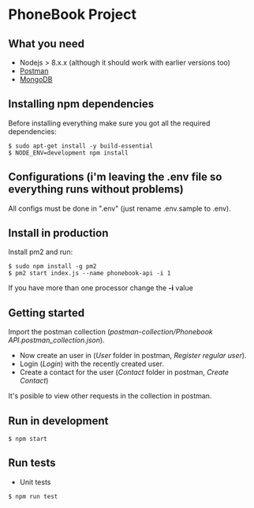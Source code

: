 # PhoneBook Project

## What you need

- Nodejs > 8.x.x (although it should work with earlier versions too)
- [Postman](https://www.getpostman.com/apps)
- [MongoDB](https://www.mongodb.com)

## Installing npm dependencies

Before installing everything make sure you got all the required dependencies:

```
$ sudo apt-get install -y build-essential
$ NODE_ENV=development npm install
```

## Configurations (i'm leaving the .env file so everything runs without problems)

All configs must be done in ".env" (just rename .env.sample to .env).

## Install in production

Install pm2 and run:

```
$ sudo npm install -g pm2
$ pm2 start index.js --name phonebook-api -i 1
```

If you have more than one processor change the **-i** value

## Getting started

Import the postman collection (_postman-collection/Phonebook API.postman_collection.json_).

- Now create an user in (_User_ folder in postman, _Register regular user_).
- Login (_Login_) with the recently created user.
- Create a contact for the user (_Contact_ folder in postman, _Create Contact_)

It's posible to view other requests in the collection in postman.

## Run in development

```
$ npm start
```

## Run tests

- Unit tests

```
$ npm run test
```
